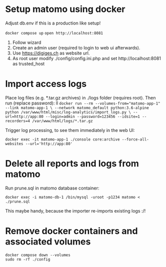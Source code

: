 # Setup matomo using docker
Adjust db.env if this is a production like setup!

`docker compose up`
`open http://localhost:8081`

1. Follow wizard
1. Create an admin user (required to login to web ui afterwards).
1. Use https://digiges.ch as website url.
1. As root user modify ./config/config.ini.php and set http://localhost:8081 as trusted_host

# Import access logs
Place log files (e.g. *.tar.gz archives) in ./logs folder (requires root). Then run (replace password):
ll
`docker run --rm --volumes-from="matomo-app-1" --link matomo-app-1 \
    --network matomo_default python:3.6-alpine python /var/www/html/misc/log-analytics/import_logs.py \
    --url=http://app:80 --login=admin --password=123456 --idsite=1 --recorders=4 /var/www/html/logs/*.tar.gz`


Trigger log processing, to see them immediately in the web UI:

`docker exec -it matomo-app-1 ./console core:archive --force-all-websites --url='http://app:80'`


# Delete all reports and logs from matomo
Run prune.sql in matomo database container:

`docker exec -i matomo-db-1 /bin/mysql -uroot -p1234 matomo < ./prune.sql`

This maybe handy, because the importer re-imports existing logs :/!

# Remove docker containers and associated volumes

```
docker compose down --volumes
sudo rm -rf ./config
```